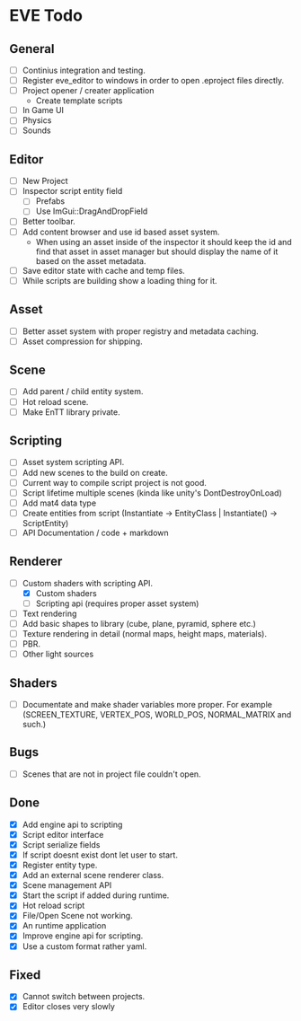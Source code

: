 # EVE Todo

## General
- [ ] Continius integration and testing.
- [ ] Register eve_editor to windows in order to open .eproject files directly. 
- [ ] Project opener / creater application
    - Create template scripts
- [ ] In Game UI
- [ ] Physics
- [ ] Sounds

## Editor
- [ ] New Project
- [ ] Inspector script entity field
  - [ ] Prefabs
  - [ ] Use ImGui::DragAndDropField
- [ ] Better toolbar.
- [ ] Add content browser and use id based asset system.
    - When using an asset inside of the inspector it should keep the id and find that asset in asset manager
    but should display the name of it based on the asset metadata.
- [ ] Save editor state with cache and temp files.
- [ ] While scripts are building show a loading thing for it.

## Asset
- [ ] Better asset system with proper registry and metadata caching.
- [ ] Asset compression for shipping.

## Scene
- [ ] Add parent / child entity system.
- [ ] Hot reload scene.
- [ ] Make EnTT library private.

## Scripting
- [ ] Asset system scripting API.
- [ ] Add new scenes to the build on create. 
- [ ] Current way to compile script project is not good.
- [ ] Script lifetime multiple scenes (kinda like unity's DontDestroyOnLoad)
- [ ] Add mat4 data type
- [ ] Create entities from script (Instantiate<EntityClass> -> EntityClass | Instantiate() -> ScriptEntity)
- [ ] API Documentation / code + markdown

## Renderer
- [ ] Custom shaders with scripting API.
    - [x] Custom shaders
    - [ ] Scripting api (requires proper asset system)
- [ ] Text rendering
- [ ] Add basic shapes to library (cube, plane, pyramid, sphere etc.)
- [ ] Texture rendering in detail (normal maps, height maps, materials).
- [ ] PBR.
- [ ] Other light sources

## Shaders
- [ ] Documentate and make shader variables more proper. For example (SCREEN_TEXTURE, VERTEX_POS, WORLD_POS, NORMAL_MATRIX and such.)

## Bugs
- [ ] Scenes that are not in project file couldn't open. 

## Done
- [x] Add engine api to scripting
- [x] Script editor interface
- [x] Script serialize fields
- [x] If script doesnt exist dont let user to start.
- [x] Register entity type.
- [x] Add an external scene renderer class.
- [x] Scene management API
- [x] Start the script if added during runtime.
- [x] Hot reload script
- [x] File/Open Scene not working.
- [x] An runtime application
- [x] Improve engine api for scripting.
- [x] Use a custom format rather yaml.

## Fixed
- [x] Cannot switch between projects.
- [x] Editor closes very slowly
